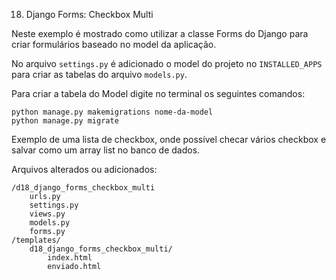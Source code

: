 18. Django Forms: Checkbox Multi

Neste exemplo é mostrado como utilizar a classe Forms do Django para criar formulários baseado no model da aplicação.

No arquivo `settings.py` é adicionado o model do projeto no `INSTALLED_APPS` para criar as tabelas do arquivo `models.py`.

Para criar a tabela do Model digite no terminal os seguintes comandos:

    python manage.py makemigrations nome-da-model
    python manage.py migrate

Exemplo de uma lista de checkbox, onde possível checar vários checkbox e salvar como um array list no banco de dados.

Arquivos alterados ou adicionados:

    /d18_django_forms_checkbox_multi
        urls.py
        settings.py
        views.py
        models.py
        forms.py
    /templates/
        d18_django_forms_checkbox_multi/
            index.html
            enviado.html